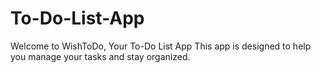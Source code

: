 # To-Do-List-App
Welcome to WishToDo, Your To-Do List App This app is designed to help you manage your tasks and stay organized.
